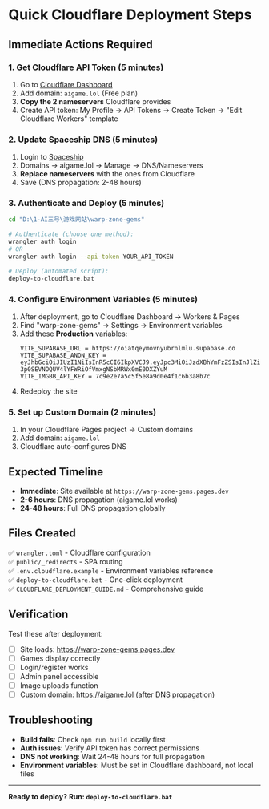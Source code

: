 # Quick Cloudflare Deployment Steps

## Immediate Actions Required

### 1. Get Cloudflare API Token (5 minutes)
1. Go to [Cloudflare Dashboard](https://dash.cloudflare.com/)
2. Add domain: `aigame.lol` (Free plan)
3. **Copy the 2 nameservers** Cloudflare provides
4. Create API token: My Profile → API Tokens → Create Token → "Edit Cloudflare Workers" template

### 2. Update Spaceship DNS (5 minutes)
1. Login to [Spaceship](https://spaceship.com/)
2. Domains → aigame.lol → Manage → DNS/Nameservers
3. **Replace nameservers** with the ones from Cloudflare
4. Save (DNS propagation: 2-48 hours)

### 3. Authenticate and Deploy (5 minutes)
```bash
cd "D:\1-AI三号\游戏网站\warp-zone-gems"

# Authenticate (choose one method):
wrangler auth login
# OR
wrangler auth login --api-token YOUR_API_TOKEN

# Deploy (automated script):
deploy-to-cloudflare.bat
```

### 4. Configure Environment Variables (5 minutes)
1. After deployment, go to Cloudflare Dashboard → Workers & Pages
2. Find "warp-zone-gems" → Settings → Environment variables
3. Add these **Production** variables:
   ```
   VITE_SUPABASE_URL = https://oiatqeymovnyubrnlmlu.supabase.co
   VITE_SUPABASE_ANON_KEY = eyJhbGciOiJIUzI1NiIsInR5cCI6IkpXVCJ9.eyJpc3MiOiJzdXBhYmFzZSIsInJlZiI6Im9pYXRxZXltb3ZueXVicm5sbWx1Iiwicm9sZSI6ImFub24iLCJpYXQiOjE3NTQzMjM0MzYsImV4cCI6MjA2OTg5OTQzNn0.U-3p0SEVNOQUV4lYFWRiOfVmxgNSbMRWx0mE0DXZYuM
   VITE_IMGBB_API_KEY = 7c9e2e7a5c5f5e8a9d0e4f1c6b3a8b7c
   ```
4. Redeploy the site

### 5. Set up Custom Domain (2 minutes)
1. In your Cloudflare Pages project → Custom domains
2. Add domain: `aigame.lol`
3. Cloudflare auto-configures DNS

## Expected Timeline
- **Immediate**: Site available at `https://warp-zone-gems.pages.dev`
- **2-6 hours**: DNS propagation (aigame.lol works)
- **24-48 hours**: Full DNS propagation globally

## Files Created
✅ `wrangler.toml` - Cloudflare configuration  
✅ `public/_redirects` - SPA routing  
✅ `.env.cloudflare.example` - Environment variables reference  
✅ `deploy-to-cloudflare.bat` - One-click deployment  
✅ `CLOUDFLARE_DEPLOYMENT_GUIDE.md` - Comprehensive guide  

## Verification
Test these after deployment:
- [ ] Site loads: https://warp-zone-gems.pages.dev
- [ ] Games display correctly
- [ ] Login/register works
- [ ] Admin panel accessible
- [ ] Image uploads function
- [ ] Custom domain: https://aigame.lol (after DNS propagation)

## Troubleshooting
- **Build fails**: Check `npm run build` locally first
- **Auth issues**: Verify API token has correct permissions
- **DNS not working**: Wait 24-48 hours for full propagation
- **Environment variables**: Must be set in Cloudflare dashboard, not local files

---

**Ready to deploy? Run: `deploy-to-cloudflare.bat`**